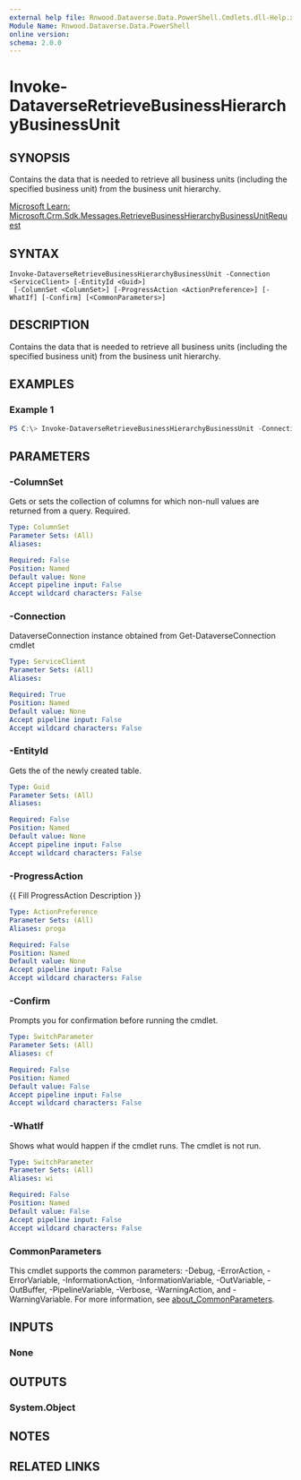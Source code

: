 ```yaml
---
external help file: Rnwood.Dataverse.Data.PowerShell.Cmdlets.dll-Help.xml
Module Name: Rnwood.Dataverse.Data.PowerShell
online version:
schema: 2.0.0
---
```


# Invoke-DataverseRetrieveBusinessHierarchyBusinessUnit

## SYNOPSIS
Contains the data that is needed to retrieve all business units (including the specified business unit) from the business unit hierarchy.

[Microsoft Learn: Microsoft.Crm.Sdk.Messages.RetrieveBusinessHierarchyBusinessUnitRequest](https://learn.microsoft.com/dotnet/api/Microsoft.Crm.Sdk.Messages.RetrieveBusinessHierarchyBusinessUnitRequest)

## SYNTAX

```
Invoke-DataverseRetrieveBusinessHierarchyBusinessUnit -Connection <ServiceClient> [-EntityId <Guid>]
 [-ColumnSet <ColumnSet>] [-ProgressAction <ActionPreference>] [-WhatIf] [-Confirm] [<CommonParameters>]
```

## DESCRIPTION
Contains the data that is needed to retrieve all business units (including the specified business unit) from the business unit hierarchy.

## EXAMPLES

### Example 1
```powershell
PS C:\> Invoke-DataverseRetrieveBusinessHierarchyBusinessUnit -Connection <ServiceClient> -EntityId <Guid> -ColumnSet <ColumnSet>
```

## PARAMETERS

### -ColumnSet
Gets or sets the collection of columns for which non-null values are returned from a query. Required.

```yaml
Type: ColumnSet
Parameter Sets: (All)
Aliases:

Required: False
Position: Named
Default value: None
Accept pipeline input: False
Accept wildcard characters: False
```

### -Connection
DataverseConnection instance obtained from Get-DataverseConnection cmdlet

```yaml
Type: ServiceClient
Parameter Sets: (All)
Aliases:

Required: True
Position: Named
Default value: None
Accept pipeline input: False
Accept wildcard characters: False
```

### -EntityId
Gets the of the newly created table.

```yaml
Type: Guid
Parameter Sets: (All)
Aliases:

Required: False
Position: Named
Default value: None
Accept pipeline input: False
Accept wildcard characters: False
```

### -ProgressAction
{{ Fill ProgressAction Description }}

```yaml
Type: ActionPreference
Parameter Sets: (All)
Aliases: proga

Required: False
Position: Named
Default value: None
Accept pipeline input: False
Accept wildcard characters: False
```

### -Confirm
Prompts you for confirmation before running the cmdlet.

```yaml
Type: SwitchParameter
Parameter Sets: (All)
Aliases: cf

Required: False
Position: Named
Default value: False
Accept pipeline input: False
Accept wildcard characters: False
```

### -WhatIf
Shows what would happen if the cmdlet runs. The cmdlet is not run.

```yaml
Type: SwitchParameter
Parameter Sets: (All)
Aliases: wi

Required: False
Position: Named
Default value: False
Accept pipeline input: False
Accept wildcard characters: False
```

### CommonParameters
This cmdlet supports the common parameters: -Debug, -ErrorAction, -ErrorVariable, -InformationAction, -InformationVariable, -OutVariable, -OutBuffer, -PipelineVariable, -Verbose, -WarningAction, and -WarningVariable. For more information, see [about_CommonParameters](http://go.microsoft.com/fwlink/?LinkID=113216).

## INPUTS

### None
## OUTPUTS

### System.Object
## NOTES

## RELATED LINKS
